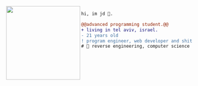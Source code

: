 <img align="left" height="200" src="https://media.giphy.com/media/ao9DUiTKH60XS/giphy.gif"/>

```diff
hi, im jd 🔮.

@@advanced programming student.@@
+ living in tel aviv, israel.
- 21 years old
! program engineer, web developer and shitposter
# 📖 reverse engineering, computer science
```
